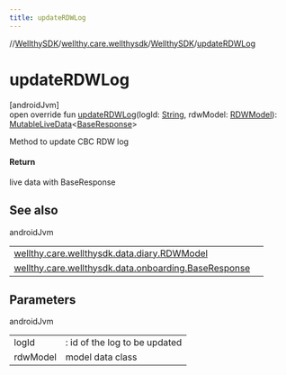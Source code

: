 ```yaml
---
title: updateRDWLog
---
```

//[WellthySDK](../../../index.html)/[wellthy.care.wellthysdk](../index.html)/[WellthySDK](index.html)/[updateRDWLog](update-r-d-w-log.html)



# updateRDWLog



[androidJvm]\
open override fun [updateRDWLog](update-r-d-w-log.html)(logId: [String](https://kotlinlang.org/api/latest/jvm/stdlib/kotlin/-string/index.html), rdwModel: [RDWModel](../../wellthy.care.wellthysdk.data.diary/-r-d-w-model/index.html)): [MutableLiveData](https://developer.android.com/reference/kotlin/androidx/lifecycle/MutableLiveData.html)&lt;[BaseResponse](../../wellthy.care.wellthysdk.data.onboarding/-base-response/index.html)&gt;



Method to update CBC RDW log



#### Return



live data with BaseResponse



## See also


androidJvm

| | |
|---|---|
| [wellthy.care.wellthysdk.data.diary.RDWModel](../../wellthy.care.wellthysdk.data.diary/-r-d-w-model/index.html) |  |
| [wellthy.care.wellthysdk.data.onboarding.BaseResponse](../../wellthy.care.wellthysdk.data.onboarding/-base-response/index.html) |  |



## Parameters


androidJvm

| | |
|---|---|
| logId | : id of the log to be updated |
| rdwModel | model data class |




